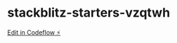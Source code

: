 # stackblitz-starters-vzqtwh

[Edit in Codeflow ⚡️](https://stackblitz.com/~/github.com/sk204478/stackblitz-starters-vzqtwh)